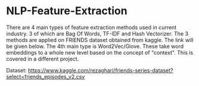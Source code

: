 # NLP-Feature-Extraction

There are 4 main types of feature extraction methods used in current industry. 3 of which are Bag Of Words, TF-IDF and Hash Vectorizer.
The 3 methods are applied on FRIENDS dataset obtained from kaggle. The link will be given below. 
The 4th main type is Word2Vec/Glove. These take word embeddings to a whole new level based on the concept of "context". This
is covered in a different project.

Dataset: https://www.kaggle.com/rezaghari/friends-series-dataset?select=friends_episodes_v2.csv
